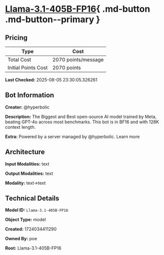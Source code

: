 # [Llama-3.1-405B-FP16](https://poe.com/Llama-3.1-405B-FP16){ .md-button .md-button--primary }

## Pricing

| Type | Cost |
|------|------|
| Total Cost | 2070 points/message |
| Initial Points Cost | 2070 points |

**Last Checked:** 2025-08-05 23:30:05.326261


## Bot Information

**Creator:** @hyperbolic

**Description:** The Biggest and Best open-source AI model trained by Meta, beating GPT-4o across most benchmarks. This bot is in BF16 and with 128K context length.

**Extra:** Powered by a server managed by @hyperbolic. Learn more


## Architecture

**Input Modalities:** text

**Output Modalities:** text

**Modality:** text->text


## Technical Details

**Model ID:** `Llama-3.1-405B-FP16`

**Object Type:** model

**Created:** 1724034411290

**Owned By:** poe

**Root:** Llama-3.1-405B-FP16
